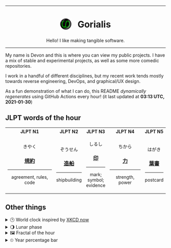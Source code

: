 ***

<h1 align="center">
<sub>
    <img src="readme/resources/avatar.png" height="36">
</sub>
&nbsp;
Gorialis
</h1>
<p align="center">
Hello! I like making tangible software.
</p>

***

My name is Devon and this is where you can view my public projects. I have a mix of stable and experimental projects, as well as some more comedic repositories.

I work in a handful of different disciplines, but my recent work tends mostly towards reverse engineering, DevOps, and graphical/UX design.

As a fun demonstration of what I can do, this README *dynamically regenerates* using GitHub Actions every hour! (it last updated at **03:13 UTC, 2021-01-30**)

<h2>JLPT words of the hour</h2>
<table>
    <tr>
        <th>JLPT N1</th>
        <th>JLPT N2</th>
        <th>JLPT N3</th>
        <th>JLPT N4</th>
        <th>JLPT N5</th>
    </tr>
    <tr>
        <td>
            <p align="center">きやく</p>
            <h3 align="center"><b><a href="https://jisho.org/search/%E8%A6%8F%E7%B4%84">規約</a></b></h3>
            <hr>
            <p align="center">agreement,<wbr> rules,<wbr> code</p>
        </td>
        <td>
            <p align="center">ぞうせん</p>
            <h3 align="center"><b><a href="https://jisho.org/search/%E9%80%A0%E8%88%B9">造船</a></b></h3>
            <hr>
            <p align="center">shipbuilding</p>
        </td>
        <td>
            <p align="center">しるし</p>
            <h3 align="center"><b><a href="https://jisho.org/search/%E5%8D%B0">印</a></b></h3>
            <hr>
            <p align="center">mark;<br> symbol;<br> evidence</p>
        </td>
        <td>
            <p align="center">ちから</p>
            <h3 align="center"><b><a href="https://jisho.org/search/%E5%8A%9B">力</a></b></h3>
            <hr>
            <p align="center">strength,<wbr> power</p>
        </td>
        <td>
            <p align="center">はがき</p>
            <h3 align="center"><b><a href="https://jisho.org/search/%E8%91%89%E6%9B%B8">葉書</a></b></h3>
            <hr>
            <p align="center">postcard</p>
        </td>
    </tr>
</table>

<h2>Other things</h2>
<details>
<summary>🕒  World clock inspired by <a href="https://xkcd.com/now">XKCD now</a></summary>

> <img src="generated/now.png" width="512">

</details>
<details>
<summary>🌖 Lunar phase</summary>

The moon is approximately 59.36% through its phase (Waning Gibbous).

</details>
<details>
<summary>&#x1f5bc; Fractal of the hour</summary>

> <img src="generated/fractal.png" width="512">

</details>
<details>
<summary>&#x23f2; Year percentage bar</summary>
<pre><code>2021 [█▁▁▁▁▁▁▁▁▁▁▁▁▁▁▁▁▁▁▁] 7.98%</code></pre>
</details>
